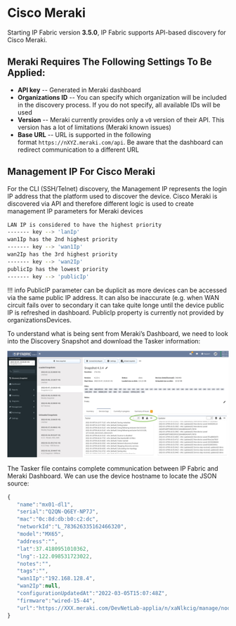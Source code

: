 # Cisco Meraki

Starting IP Fabric version **3.5.0**, IP Fabric supports API-based discovery for Cisco Meraki.

## Meraki Requires The Following Settings To Be Applied:

- **API key** -- Generated in Meraki dashboard
- **Organizations ID** -- You can specify which organization will be included in the discovery process. If you do not specify, all available IDs will be used
- **Version** -- Meraki currently provides only a `v0` version of their API. This version has a lot of limitations (Meraki known issues)
- **Base URL** -- URL is supported in the following format `https://nXYZ.meraki.com/api`. Be aware that the dashboard can redirect communication to a different URL

## Management IP For Cisco Meraki

For the CLI (SSH/Telnet) discovery, the Management IP represents the login IP address that the platform used to discover the device. Cisco Meraki is discovered via API and therefore different logic is used to create management IP parameters for Meraki devices

``` bash
LAN IP is considered to have the highest priority
------- key --> 'lanIp'
wan1Ip has the 2nd highest priority
------- key --> 'wan1Ip'
wan2Ip has the 3rd highest priority
------- key --> 'wan2Ip'
publicIp has the lowest priority
------- key --> 'publicIp'
```

!!! info
    PublicIP parameter can be duplicit as more devices can be accessed via the same public IP address. It can also be inaccurate (e.g. when WAN circuit fails over to secondary it can take quite longe until the device public IP is refreshed in dashboard. PublicIp property is currently not provided by organizationsDevices.

To understand what is being sent from Meraki’s Dashboard, we need to look into the Discovery Snapshot and download the Tasker information:

![discovery snapshot](discovery_snapshot.png)

The Tasker file contains complete communication between IP Fabric and Meraki Dashboard. We can use the device hostname to locate the JSON source:

``` js
{
   "name":"mx01-dl1",
   "serial":"Q2QN-Q6EY-NP7J",
   "mac":"0c:8d:db:b0:c2:dc",
   "networkId":"L_783626335162466320",
   "model":"MX65",
   "address":"",
   "lat":37.4180951010362,
   "lng":-122.098531723022,
   "notes":"",
   "tags":"",
   "wan1Ip":"192.168.128.4",
   "wan2Ip":null,
   "configurationUpdatedAt":"2022-03-05T15:07:48Z",
   "firmware":"wired-15-44",
   "url":"https://XXX.meraki.com/DevNetLab-applia/n/xaNlkcig/manage/nodes/new_list/456789654858"
}
```
